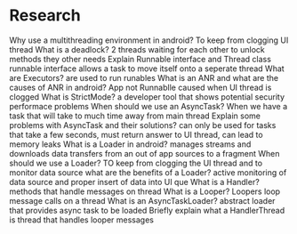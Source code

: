 # Research

Why use a multithreading environment in android? To keep from clogging UI thread
What is a deadlock? 2 threads waiting for each other to unlock methods they other needs
Explain Runnable interface and Thread class runnable interface allows a task to move itself onto a seperate thread
What are Executors? are used to run runables 
What is an ANR and what are the causes of ANR in android? App not Runnablle caused when UI thread is clogged
What is StrictMode? a developer tool that shows potential security performace problems
When should we use an AsyncTask? When we have a task that will take to much time away from main thread
Explain some problems with AsyncTask and their solutions? can only be used for tasks that take a few seconds, must return 
answer to UI thread, can lead to memory leaks
What is a Loader in android? manages streams and downloads data transfers from an out of app sources to a fragment 
When should we use a Loader? TO keep from clogging the UI thread and to monitor data source
what are the benefits of a Loader? active monitoring of data source and proper insert of data into UI que
What is a Handler? methods that handle messages on  thread
What is a Looper? Loopers loop message calls on a thread
What is an AsyncTaskLoader?  abstract loader that provides async task to be loaded
Briefly explain what a HandlerThread is thread that handles looper messages
